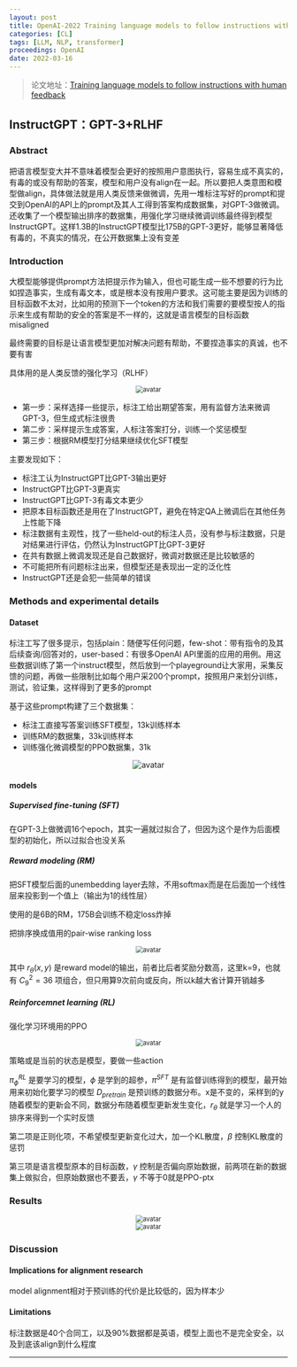 ```yaml
---
layout: post
title: OpenAI-2022 Training language models to follow instructions with human feedback
categories: [CL]
tags: [LLM, NLP, transformer]
proceedings: OpenAI
date: 2022-03-16
---
```


> 论文地址：[Training language models to follow instructions with human feedback](http://arxiv.org/abs/2203.02155)

## InstructGPT：GPT-3+RLHF

### Abstract

把语言模型变大并不意味着模型会更好的按照用户意图执行，容易生成不真实的，有毒的或没有帮助的答案，模型和用户没有align在一起。所以要把人类意图和模型做align，具体做法就是用人类反馈来做微调，先用一堆标注写好的prompt和提交到OpenAI的API上的prompt及其人工得到答案构成数据集，对GPT-3做微调。还收集了一个模型输出排序的数据集，用强化学习继续微调训练最终得到模型InstructGPT。这样1.3B的InstructGPT模型比175B的GPT-3更好，能够显著降低有毒的，不真实的情况，在公开数据集上没有变差

### Introduction

大模型能够提供prompt方法把提示作为输入，但也可能生成一些不想要的行为比如捏造事实，生成有毒文本，或是根本没有按用户要求。这可能主要是因为训练的目标函数不太对，比如用的预测下一个token的方法和我们需要的要模型按人的指示来生成有帮助的安全的答案是不一样的，这就是语言模型的目标函数misaligned

最终需要的目标是让语言模型更加对解决问题有帮助，不要捏造事实的真诚，也不要有害

具体用的是人类反馈的强化学习（RLHF）

<div align="center" style="float:center"><img src="https://blog-img-1259433191.cos.ap-shanghai.myqcloud.com/InstructGPT/fig2.png" alt="avatar" style="zoom:80%;" /></div>

- 第一步：采样选择一些提示，标注工给出期望答案，用有监督方法来微调GPT-3，但生成式标注很贵
- 第二步：采样提示生成答案，人标注答案打分，训练一个奖惩模型
- 第三步：根据RM模型打分结果继续优化SFT模型

主要发现如下：

- 标注工认为InstructGPT比GPT-3输出更好
- InstructGPT比GPT-3更真实
- InstructGPT比GPT-3有毒文本更少
- 把原本目标函数还是用在了InstructGPT，避免在特定QA上微调后在其他任务上性能下降
- 标注数据有主观性，找了一些held-out的标注人员，没有参与标注数据，只是对结果进行评估，仍然认为InstructGPT比GPT-3更好
- 在共有数据上微调发现还是自己数据好，微调对数据还是比较敏感的
- 不可能把所有问题标注出来，但模型还是表现出一定的泛化性
- InstructGPT还是会犯一些简单的错误

### Methods and experimental details

#### Dataset

标注工写了很多提示，包括plain：随便写任何问题，few-shot：带有指令的及其后续查询/回答对的，user-based：有很多OpenAI API里面的应用的用例。用这些数据训练了第一个instruct模型，然后放到一个playeground让大家用，采集反馈的问题，再做一些限制比如每个用户采200个prompt，按照用户来划分训练，测试，验证集，这样得到了更多的prompt

基于这些prompt构建了三个数据集：

- 标注工直接写答案训练SFT模型，13k训练样本
- 训练RM的数据集，33k训练样本
- 训练强化微调模型的PPO数据集，31k

<div align="center" style="float:center"><img src="https://blog-img-1259433191.cos.ap-shanghai.myqcloud.com/InstructGPT/tab1-tab2.png" alt="avatar" style="zoom:100%;" /></div>

#### models

##### Supervised fine-tuning (SFT)

在GPT-3上做微调16个epoch，其实一遍就过拟合了，但因为这个是作为后面模型的初始化，所以过拟合也没关系

##### Reward modeling (RM)

把SFT模型后面的unembedding layer去除，不用softmax而是在后面加一个线性层来投影到一个值上（输出为1的线性层）

使用的是6B的RM，175B会训练不稳定loss炸掉

把排序换成值用的pair-wise ranking loss

<div align="center" style="float:center"><img src="https://blog-img-1259433191.cos.ap-shanghai.myqcloud.com/InstructGPT/frm1.png" alt="avatar" style="zoom:80%;" /></div>

其中 $r_{\theta}(x,y)$ 是reward model的输出，前者比后者奖励分数高，这里k=9，也就有 $C_9^2=36$ 项组合，但只用算9次前向或反向，所以k越大省计算开销越多

##### Reinforcemnet learning (RL)

强化学习环境用的PPO

<div align="center" style="float:center"><img src="https://blog-img-1259433191.cos.ap-shanghai.myqcloud.com/InstructGPT/frm2.png" alt="avatar" style="zoom:80%;" /></div>

策略或是当前的状态是模型，要做一些action

$\pi_{\phi}^{RL}$ 是要学习的模型，$\phi$ 是学到的超参，$\pi^{SFT}$ 是有监督训练得到的模型，最开始用来初始化要学习的模型 $D_{pretrain}$ 是预训练的数据分布。x是不变的，采样到的y随着模型的更新会不同，数据分布随着模型更新发生变化，$r_{\theta}$ 就是学习一个人的排序来得到一个实时反馈

第二项是正则化项，不希望模型更新变化过大，加一个KL散度，$\beta$ 控制KL散度的惩罚

第三项是语言模型原本的目标函数，$\gamma$ 控制是否偏向原始数据，前两项在新的数据集上做拟合，但原始数据也不要丢，$\gamma$ 不等于0就是PPO-ptx

### Results

<div align="center" style="float:center"><img src="https://blog-img-1259433191.cos.ap-shanghai.myqcloud.com/InstructGPT/fig1.png" alt="avatar" style="zoom:80%;" /></div>

<div align="center" style="float:center"><img src="https://blog-img-1259433191.cos.ap-shanghai.myqcloud.com/InstructGPT/fig3.png" alt="avatar" style="zoom:80%;" /></div>

### Discussion

#### Implications for alignment research

model alignment相对于预训练的代价是比较低的，因为样本少

#### Limitations

标注数据是40个合同工，以及90%数据都是英语，模型上面也不是完全安全，以及到底该align到什么程度


<HR align=left color=#987cb9 SIZE=1>